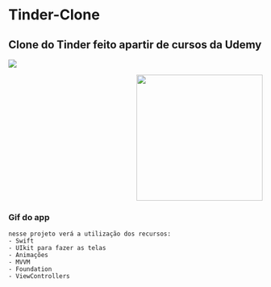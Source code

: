 # Tinder-Clone
## Clone do Tinder feito apartir de cursos da Udemy

<p align="left">
    <img windth="250"  src="Tinder/Assets.xcassets/ezgif.com-gif-maker.gif">
<p align="right">
    <img windth="250" height="250"  src="https://user-images.githubusercontent.com/74945355/148248195-9436c2b3-7dd8-4dc8-b6de-6344a0418b2e.png">

### Gif do app 
    nesse projeto verá a utilização dos recursos:
    - Swift
    - UIkit para fazer as telas 
    - Animações 
    - MVVM 
    - Foundation
    - ViewControllers
